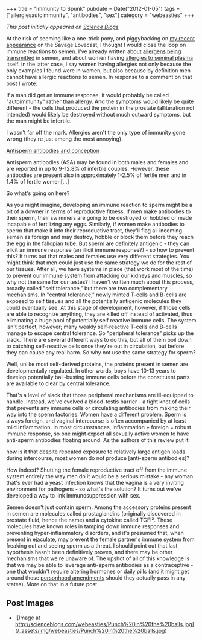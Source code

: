 +++
title = "Immunity to Spunk"
pubdate = Date("2012-01-05")
tags = ["allergiesautoimmunity", "antibodies", "sex"]
category = "webeasties"
+++

_This post initially appeared on [Science Blogs](http://scienceblogs.com/webeasties)_

At the risk of seeming like a one-trick pony, and piggybacking on [my recent appearance](http://scienceblogs.com/webeasties/2012/01/confidential_to_savage_lovecas.php) on the Savage Lovecast, I thought I would close the loop on immune reactions to semen. I've already written about [allergens being transmitted](http://scienceblogs.com/webeasties/2011/07/sexually_transmitted_allergies.php) in semen, and about women having [allergies to seminal plasma](http://scienceblogs.com/webeasties/2011/07/allergic_to_spunk.php) itself. In the latter case, I say women having allergies not only because the only examples I found were in women, but also because by definition men cannot have allergic reactions to semen. In response to a comment on that post I wrote:

If a man did get an immune response, it would probably be called "autoimmunity" rather than allergy. And the symptoms would likely be quite different - the cells that produced the protein in the prostate (alliteration not intended) would likely be destroyed without much outward symptoms, but the man might be infertile.

I wasn't far off the mark. Allergies aren't the only type of immunity gone wrong (they're just among the most annoying).

[Antisperm antibodies and conception](http://www.ncbi.nlm.nih.gov/pubmed/17621702)

Antisperm antibodies (ASA) may be found in both males and females and are reported in up to 9-12.8% of infertile couples. However, these antibodies are present also in approximately 1-2.5% of fertile men and in 1.4% of fertile women[...]

So what's going on here?

As you might imagine, developing an immune reaction to sperm might be a bit of a downer in terms of reproductive fitness. If men make antibodies to their sperm, their swimmers are going to be destroyed or hobbled or made incapable of fertilizing any eggs. Similarly, if women make antibodies to sperm that make it into their reproductive tract, they'll flag all incoming semen as foreign and may destroy, hobble or block them before they reach the egg in the fallopian tube. But sperm are definitely antigenic - they can elicit an immune response (an illicit immune response?) - so how to prevent this? It turns out that males and females use very different strategies. 
You might think that men could just use the same strategy we do for the rest of our tissues. After all, we have systems in place (that work most of the time) to prevent our immune system from attacking our kidneys and muscles, so why not the same for our testes? I haven't written much about this process, broadly called "self tolerance," but there are two complementary mechanisms. In "central tolerance," newly minted T-cells and B-cells are exposed to self tissues and all the potentially antigenic molecules they could eventually see. At this stage of development, however, if those cells are able to recognize anything, they are killed off instead of activated, thus eliminating a huge pool of potentially self reactive immune cells. 
The system isn't perfect, however; many weakly self-reactive T-cells and B-cells manage to escape central tolerance. So "peripheral tolerance" picks up the slack. There are several different ways to do this, but all of them boil down to catching self-reactive cells once they're out in circulation, but before they can cause any real harm. So why not use the same strategy for sperm?

Well, unlike most self-derived proteins, the proteins present in semen are developmentally regulated. In other words, boys have 10-13 years to develop potentially ball-busting immune cells before the constituent parts are available to clear by central tolerance.

That's a level of slack that those peripheral mechanisms are ill-equipped to handle. Instead, we've evolved a blood-testis barrier - a tight knot of cells that prevents any immune cells or circulating antibodies from making their way into the sperm factories. 
Women have a different problem. Sperm is always foreign, and vaginal intercourse is often accompanied by at least mild inflammation. In most circumstances, inflammation + foreign = robust immune response, so one might expect all sexually active women to have anti-sperm antibodies floating around. As the authors of this review put it:

how is it that despite repeated exposure to relatively large antigen loads during intercourse, most women do not produce [anti-sperm antibodies]?

How indeed? Shutting the female reproductive tract off from the immune system entirely the way men do it would be a serious mistake - any woman that's ever had a yeast infection knows that the vagina is a very inviting environment for pathogens - so what's the solution? It turns out we've developed a way to link immunosuppression with sex.

Semen doesn't just contain sperm. Among the accessory proteins present in semen are molecules called prostaglandins (originally discovered in prostate fluid, hence the name) and a cytokine called TGFÎ². These molecules have known roles in tamping down immune responses and preventing hyper-inflammatory disorders, and it's presumed that, when present in ejaculate, may prevent the female partner's immune system from freaking out and seeing sperm as a threat. 
I should point out that last hypothesis hasn't been definitively proven, and there may be other mechanisms that we're unaware of. The upshot of all of this knowledge is that we may be able to leverage anti-sperm antibodies as a contraceptive - one that wouldn't require altering hormones or daily pills (and it might get around those [personhood amendments](http://www.slate.com/articles/news_and_politics/human_nature/2011/11/mississippi_personhood_for_embryos_will_it_outlaw_birth_control_.html) should they actually pass in any states). More on that in a future post.

      
  

 ## Post Images

- ![Image at http://scienceblogs.com/webeasties/Punch%20in%20the%20balls.jpg](/_assets/img/webeasties/Punch%20in%20the%20balls.jpg)


